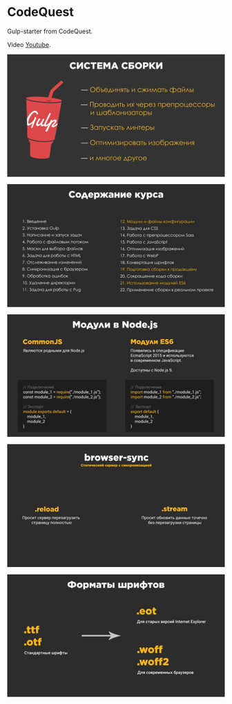# CodeQuest
Gulp-starter from CodeQuest.

Video [Youtube](https://www.youtube.com/watch?v=qSZvGlIKGPg).

![title](screenshots/screenshot-1.png)

![content](screenshots/screenshot-2.png)

![modules](screenshots/screenshot-3.png)

![browser-sync](screenshots/screenshot-4.png)

![fonts](screenshots/screenshot-5.png)
